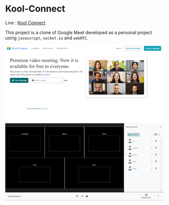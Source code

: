 # Kool-Connect

Live : [Kool Connect](https://kool-connect.herokuapp.com/action.html)

This project is a clone of Google Meet developed as a personal project using `javascript`, `socket.io` and `webRTC`.

<img src="public/Assets/images/kc-1.png" >
<img src="public/Assets/images/kc-2.png" >